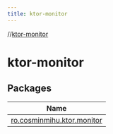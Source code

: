 ```yaml
---
title: ktor-monitor
---
```

//[ktor-monitor](index.html)



# ktor-monitor



## Packages


| Name |
|---|
| [ro.cosminmihu.ktor.monitor](ktor-monitor/ro.cosminmihu.ktor.monitor/index.html) |
